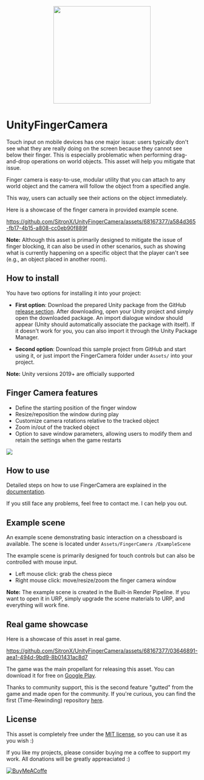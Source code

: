 </p>
<p align="center">
  <img src="https://github.com/SitronX/UnityFingerCamera/assets/68167377/b7beb545-99f5-470c-92be-368974e0068c" width=256/>
</p>

# UnityFingerCamera

Touch input on mobile devices has one major issue: users typically don't see what they are really doing on the screen because they cannot see below their finger. This is especially problematic when performing drag-and-drop operations on world objects. This asset will help you mitigate that issue.

Finger camera is easy-to-use, modular utility that you can attach to any world object and the camera will follow the object from a specified angle.

This way, users can actually see their actions on the object immediately.

Here is a showcase of the finger camera in provided example scene.

https://github.com/SitronX/UnityFingerCamera/assets/68167377/a584d365-fb17-4b15-a808-cc0eb90f889f

**Note:** Although this asset is primarily designed to mitigate the issue of finger blocking, it can also be used in other scenarios, such as showing what is currently happening on a specific object that the player can't see (e.g., an object placed in another room).

## How to install
You have two options for installing it into your project:

- **First option**: Download the prepared Unity package from the GitHub [release section](https://github.com/SitronX/UnityFingerCamera/releases). After downloading, open your Unity project and simply open the downloaded package. An import dialogue window should appear (Unity should automatically associate the package with itself). If it doesn't work for you, you can also import it through the Unity Package Manager.

- **Second option**: Download this sample project from GitHub and start using it, or just import the FingerCamera folder under `Assets/` into your project.

**Note:** Unity versions 2019+ are officially supported

## Finger Camera features

- Define the starting position of the finger window
- Resize/reposition the window during play
- Customize camera rotations relative to the tracked object
- Zoom in/out of the tracked object
- Option to save window parameters, allowing users to modify them and retain the settings when the game restarts

<img src="https://github.com/SitronX/UnityFingerCamera/assets/68167377/01c2bfb9-e21c-47ee-9eb8-4ca8639424fb"/>

## How to use

Detailed steps on how to use FingerCamera are explained in the [documentation](Documentation.md).

If you still face any problems, feel free to contact me. I can help you out.

## Example scene

An example scene demonstrating basic interaction on a chessboard is available. The scene is located under `Assets/FingerCamera
/ExampleScene`

The example scene is primarily designed for touch controls but can also be controlled with mouse input.

  - Left mouse click: grab the chess piece
  - Right mouse click: move/resize/zoom the finger camera window

**Note:** The example scene is created in the Built-in Render Pipeline. If you want to open it in URP, simply upgrade the scene materials to URP, and everything will work fine.

## Real game showcase

Here is a showcase of this asset in real game.

https://github.com/SitronX/UnityFingerCamera/assets/68167377/03646891-aea1-494d-9bd9-8b01431ac8d7

The game was the main propellant for releasing this asset. You can download it for free on [Google Play](https://play.google.com/store/apps/details?id=com.SitronCOR.Forcel).

Thanks to community support, this is the second feature "gutted" from the game and made open for the community. If you're curious, you can find the first (Time-Rewinding) repository [here](https://github.com/SitronX/UnityTimeRewinder).

## License

This asset is completely free under the [MIT license](https://github.com/SitronX/UnityFingerCamera?tab=MIT-1-ov-file#readme), so you can use it as you wish :)

If you like my projects, please consider buying me a coffee to support my work. All donations will be greatly appreaciated :)

[![BuyMeACoffe](https://github.com/SitronX/UnityFingerCamera/assets/68167377/6559a423-bf31-4c14-96a5-10c0a907944f)](https://buymeacoffee.com/sitronx)
